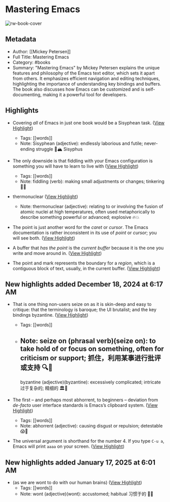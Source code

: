 # Mastering Emacs

![rw-book-cover](https://readwise-assets.s3.amazonaws.com/media/reader/parsed_document_assets/242278941/OXZUUQSKsgEmIQkFcMAEI7RXL-IX827liOJtAg9px5c-cove_Zf1Fxgl.jpg)

## Metadata
- Author: [[Mickey Petersen]]
- Full Title: Mastering Emacs
- Category: #books
- Summary: "Mastering Emacs" by Mickey Petersen explains the unique features and philosophy of the Emacs text editor, which sets it apart from others. It emphasizes efficient navigation and editing techniques, highlighting the importance of understanding key bindings and buffers. The book also discusses how Emacs can be customized and is self-documenting, making it a powerful tool for developers.

## Highlights
- Covering *all* of Emacs in just one book would be a Sisyphean task. ([View Highlight](https://read.readwise.io/read/01jdg1s75jyxz5akfk5gpgf04q))
    - Tags: [[words]] 
    - Note: Sisyphean (adjective): endlessly laborious and futile; never-ending struggle 🔄🏔️
      Sisyphus

- The only downside is that fiddling with your Emacs configuration is something you will have to learn to live with ([View Highlight](https://read.readwise.io/read/01jdg6zrxq36c82f2wp8c2tk0y))
    - Tags: [[words]] 
    - Note: fiddling (verb): making small adjustments or changes; tinkering 🔧🎻

- thermonuclear ([View Highlight](https://read.readwise.io/read/01jdfvk53q7r3v0t6nfvt7dsxp))
    - Note: thermonuclear (adjective): relating to or involving the fusion of atomic nuclei at high temperatures, often used metaphorically to describe something powerful or advanced; explosive 🔥💥

- The point is just another word for the *caret* or *cursor*. The Emacs documentation is rather inconsistent in its use of *point* or *cursor*; you will see both. ([View Highlight](https://read.readwise.io/read/01jdjq2dvf5tx1anp553dmvsdp))

- A buffer that *has the point* is the *current buffer* because it is the one you write and move around in. ([View Highlight](https://read.readwise.io/read/01jdjqcr453gakrk344eav3h9n))

- The point and mark represents the boundary for a *region*, which is a contiguous block of text, usually, in the current buffer. ([View Highlight](https://read.readwise.io/read/01jdjqf1at8sfc4fk7spefszd7))


## New highlights added December 18, 2024 at 6:17 AM
- That is one thing non-users seize on as it is skin-deep and easy to critique: that the terminology is baroque; the UI brutalist; and the key bindings byzantine. ([View Highlight](https://read.readwise.io/read/01jfb4d8b9cbjhz681yhmr2bg2))
    - Tags: [[words]] 
    - Note: seize on (phrasal verb)(seize on): to take hold of or focus on something, often for criticism or support; 抓住，利用某事进行批评或支持 🔍💬
      ---
      byzantine (adjective)(byzantine): excessively complicated; intricate 过于复杂的; 精细的 🏛️🔄

- The first – and perhaps most abhorrent, to beginners – deviation from *de-facto* user interface standards is Emacs’s clipboard system. ([View Highlight](https://read.readwise.io/read/01jf2t2mf7zn35v3qqj2v5qy20))
    - Tags: [[words]] 
    - Note: abhorrent (adjective): causing disgust or repulsion; detestable 😱🤢

- The universal argument is shorthand for the number 4. If you type `C-u a`, Emacs will print `aaaa` on your screen. ([View Highlight](https://read.readwise.io/read/01jf3308kffbq8ctx3pkvswx2c))


## New highlights added January 17, 2025 at 6:01 AM
- (as we are wont to do with our human brains) ([View Highlight](https://read.readwise.io/read/01jhra8w8w5dfpsfgqbcdeya6d))
    - Tags: [[words]] 
    - Note: wont (adjective)(wont): accustomed; habitual 习惯于的 🧠📖



